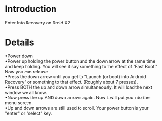 # Introduction #

Enter Into Recovery on Droid X2.


# Details #

•Power down<br>
•Power up holding the power button and the down arrow at the same time and keep holding. You will see it say something to the effect of "Fast Boot." Now you can release.<br>
•Press the down arrow until you get to "Launch (or boot) into Android Recovery" or something to that effect. (Roughly about 7 presses).<br>
•Press BOTH the up and down arrow simultaneously. It will load the next window we all know.<br>
•Now press the up AND down arrows again. Now it will put you into the menu screen.<br>
•Up and down arrows are still used to scroll. Your power button is your "enter" or "select" key.